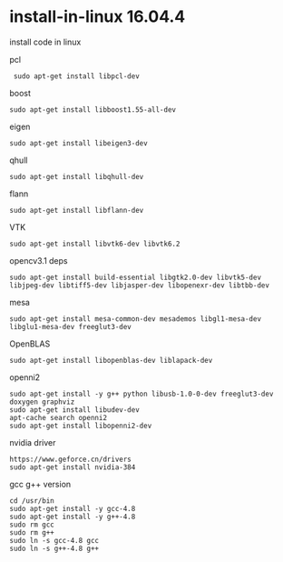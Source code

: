 # install-in-linux 16.04.4
install code in linux

pcl

     sudo apt-get install libpcl-dev 

boost

    sudo apt-get install libboost1.55-all-dev

eigen

    sudo apt-get install libeigen3-dev

qhull

    sudo apt-get install libqhull-dev

flann

    sudo apt-get install libflann-dev

VTK

    sudo apt-get install libvtk6-dev libvtk6.2

opencv3.1 deps

    sudo apt-get install build-essential libgtk2.0-dev libvtk5-dev libjpeg-dev libtiff5-dev libjasper-dev libopenexr-dev libtbb-dev

mesa

    sudo apt-get install mesa-common-dev mesademos libgl1-mesa-dev libglu1-mesa-dev freeglut3-dev
OpenBLAS

    sudo apt-get install libopenblas-dev liblapack-dev 
    
openni2

    sudo apt-get install -y g++ python libusb-1.0-0-dev freeglut3-dev doxygen graphviz
    sudo apt-get install libudev-dev 
    apt-cache search openni2
    sudo apt-get install libopenni2-dev 
    
nvidia driver

    https://www.geforce.cn/drivers
    sudo apt-get install nvidia-384
    
gcc g++ version

    cd /usr/bin
    sudo apt-get install -y gcc-4.8
    sudo apt-get install -y g++-4.8
    sudo rm gcc 
    sudo rm g++ 
    sudo ln -s gcc-4.8 gcc
    sudo ln -s g++-4.8 g++


